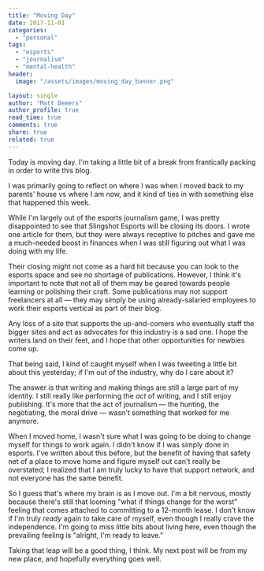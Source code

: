 ```yaml
---
title: "Moving Day"
date: 2017-11-01
categories: 
  - "personal"
tags: 
  - "esports"
  - "journalism"
  - "mental-health"
header:
  image: "/assets/images/moving_day_banner.png"

layout: single
author: "Matt Demers"
author_profile: true
read_time: true
comments: true
share: true
related: true
---
```


Today is moving day. I'm taking a little bit of a break from frantically packing in order to write this blog.

I was primarily going to reflect on where I was when I moved back to my parents' house vs where I am now, and it kind of ties in with something else that happened this week.

While I'm largely out of the esports journalism game, I was pretty disappointed to see that Slingshot Esports will be closing its doors. I wrote one article for them, but they were always receptive to pitches and gave me a much-needed boost in finances when I was still figuring out what I was doing with my life.

Their closing might not come as a hard hit because you can look to the esports space and see no shortage of publications. However, I think it's important to note that not all of them may be geared towards people learning or polishing their craft. Some publications may not support freelancers at all — they may simply be using already-salaried employees to work their esports vertical as part of their blog.

Any loss of a site that supports the up-and-comers who eventually staff the bigger sites and act as advocates for this industry is a sad one. I hope the writers land on their feet, and I hope that other opportunities for newbies come up.

That being said, I kind of caught myself when I was tweeting a little bit about this yesterday; if I'm out of the industry, why do I care about it?

The answer is that writing and making things are still a large part of my identity. I still really like performing the _act_ of writing, and I still enjoy publishing. It's more that the act of journalism — the hunting, the negotiating, the moral drive — wasn't something that worked for me anymore.

When I moved home, I wasn't sure what I was going to be doing to change myself for things to work again. I didn't know if I was simply done in esports. I've written about this before, but the benefit of having that safety net of a place to move home and figure myself out can't really be overstated; I realized that I am truly lucky to have that support network, and not everyone has the same benefit.

So I guess that's where my brain is as I move out. I'm a bit nervous, mostly because there's still that looming "what if things change for the worst" feeling that comes attached to committing to a 12-month lease. I don't know if I'm truly _ready_ again to take care of myself, even though I really crave the independence. I'm going to miss little bits about living here, even though the prevailing feeling is "alright, I'm ready to leave."

Taking that leap will be a good thing, I think. My next post will be from my new place, and hopefully everything goes well.
